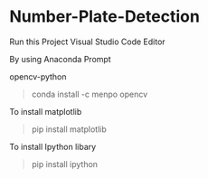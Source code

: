 # Number-Plate-Detection
Run this Project 
  Visual Studio Code Editor



By using Anaconda Prompt  
  
 opencv-python  
 > conda install -c menpo opencv  
  
 To install matplotlib   
 >   
 > pip install matplotlib  
  
 To install Ipython libary  
 > pip install ipython
